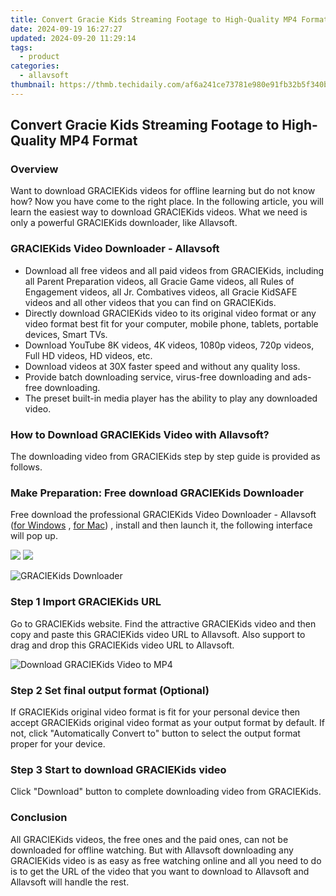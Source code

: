 ```yaml
---
title: Convert Gracie Kids Streaming Footage to High-Quality MP4 Format
date: 2024-09-19 16:27:27
updated: 2024-09-20 11:29:14
tags:
  - product
categories:
  - allavsoft
thumbnail: https://thmb.techidaily.com/af6a241ce73781e980e91fb32b5f340b0c43ca449b76945212041b79725c225d.jpg
---
```


## Convert Gracie Kids Streaming Footage to High-Quality MP4 Format

### Overview

Want to download GRACIEKids videos for offline learning but do not know how? Now you have come to the right place. In the following article, you will learn the easiest way to download GRACIEKids videos. What we need is only a powerful GRACIEKids downloader, like Allavsoft.

### GRACIEKids Video Downloader - Allavsoft

* Download all free videos and all paid videos from GRACIEKids, including all Parent Preparation videos, all Gracie Game videos, all Rules of Engagement videos, all Jr. Combatives videos, all Gracie KidSAFE videos and all other videos that you can find on GRACIEKids.
* Directly download GRACIEKids video to its original video format or any video format best fit for your computer, mobile phone, tablets, portable devices, Smart TVs.
* Download YouTube 8K videos, 4K videos, 1080p videos, 720p videos, Full HD videos, HD videos, etc.
* Download videos at 30X faster speed and without any quality loss.
* Provide batch downloading service, virus-free downloading and ads-free downloading.
* The preset built-in media player has the ability to play any downloaded video.

### How to Download GRACIEKids Video with Allavsoft?

The downloading video from GRACIEKids step by step guide is provided as follows.

### Make Preparation: Free download GRACIEKids Downloader

Free download the professional GRACIEKids Video Downloader - Allavsoft ([for Windows](https://tools.techidaily.com/allavsoft/products/) , [for Mac](https://tools.techidaily.com/allavsoft/products/)) , install and then launch it, the following interface will pop up.

[![](https://www.allavsoft.com/how-to/../images/how-to/free-download-win.jpg)](https://tools.techidaily.com/allavsoft/products/) [![](https://www.allavsoft.com/how-to/../images/how-to/free-download-mac.jpg)](https://tools.techidaily.com/allavsoft/products/)

![GRACIEKids Downloader](https://www.allavsoft.com/how-to/../images/allavsoft/screen-shot-600.jpg)

### Step 1 Import GRACIEKids URL

Go to GRACIEKids website. Find the attractive GRACIEKids video and then copy and paste this GRACIEKids video URL to Allavsoft. Also support to drag and drop this GRACIEKids video URL to Allavsoft.

![Download GRACIEKids Video to MP4](https://www.allavsoft.com/how-to/../images/how-to/download-rtmp-video/download-rtmp-video.jpg)

### Step 2 Set final output format (Optional)

If GRACIEKids original video format is fit for your personal device then accept GRACIEKids original video format as your output format by default. If not, click "Automatically Convert to" button to select the output format proper for your device.

### Step 3 Start to download GRACIEKids video

Click "Download" button to complete downloading video from GRACIEKids.

### Conclusion

All GRACIEKids videos, the free ones and the paid ones, can not be downloaded for offline watching. But with Allavsoft downloading any GRACIEKids video is as easy as free watching online and all you need to do is to get the URL of the video that you want to download to Allavsoft and Allavsoft will handle the rest.

<ins class="adsbygoogle"
     style="display:block"
     data-ad-format="autorelaxed"
     data-ad-client="ca-pub-7571918770474297"
     data-ad-slot="1223367746"></ins>



<ins class="adsbygoogle"
     style="display:block"
     data-ad-client="ca-pub-7571918770474297"
     data-ad-slot="8358498916"
     data-ad-format="auto"
     data-full-width-responsive="true"></ins>
